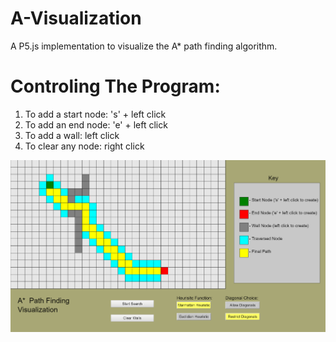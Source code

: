 # A-Visualization
A P5.js implementation to visualize the A* path finding algorithm.



# Controling The Program:
1. To add a start node: 's' + left click
2. To add an end node: 'e' + left click
3. To add a wall: left click
4. To clear any node: right click


![screenshot](https://github.com/osc-jaimes/A-Visualization/blob/master/screenshot.PNG)
